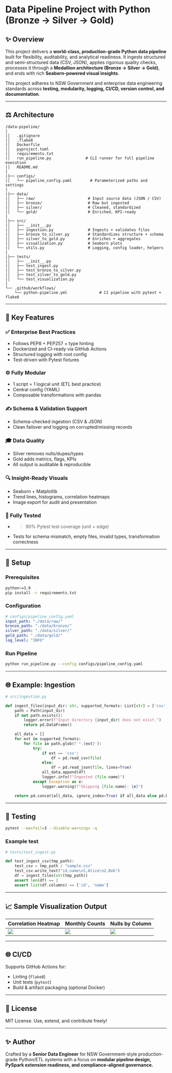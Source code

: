 # Data Pipeline Project with Python (Bronze → Silver → Gold)

## ✨ Overview

This project delivers a **world-class, production-grade Python data pipeline** built for flexibility, auditability, and analytical readiness. It ingests structured and semi-structured data (CSV, JSON), applies rigorous quality checks, processes it through a **Medallion architecture (Bronze → Silver → Gold)**, and ends with rich **Seaborn-powered visual insights**.

This project adheres to NSW Government and enterprise data engineering standards across **testing, modularity, logging, CI/CD, version control, and documentation**.

---

## ⚖️ Architecture

```
/data-pipeline/
|
|│   .gitignore
|│   .flake8
|│   Dockerfile
|│   pyproject.toml
|│   requirements.txt
|│   run_pipeline.py               # CLI runner for full pipeline execution
|│   README.md
|
|├── configs/
|│   └── pipeline_config.yaml        # Parameterized paths and settings
|
|├── data/
|│   ├── raw/                       # Input source data (JSON / CSV)
|│   ├── bronze/                    # Raw but ingested
|│   ├── silver/                    # Cleaned, standardized
|│   └── gold/                      # Enriched, KPI-ready
|
|├── src/
|│   ├── __init__.py
|│   ├── ingestion.py               # Ingests + validates files
|│   ├── bronze_to_silver.py        # Standardizes structure + schema
|│   ├── silver_to_gold.py          # Enriches + aggregates
|│   ├── visualization.py           # Seaborn plots
|│   └── utils.py                   # Logging, config loader, helpers
|
|├── tests/
|│   ├── __init__.py
|│   ├── test_ingest.py
|│   ├── test_bronze_to_silver.py
|│   ├── test_silver_to_gold.py
|│   └── test_visualization.py
|
└── .github/workflows/
    └── python-pipeline.yml              # CI pipeline with pytest + flake8
```

---

## 🔗 Key Features

### ✅ Enterprise Best Practices

* Follows PEP8 + PEP257 + type hinting
* Dockerized and CI-ready via GitHub Actions
* Structured logging with root config
* Test-driven with Pytest fixtures

### ⚙️ Fully Modular

* 1 script = 1 logical unit (ETL best practice)
* Central config (YAML)
* Composable transformations with pandas

### ✍️ Schema & Validation Support

* Schema-checked ingestion (CSV & JSON)
* Clean failover and logging on corrupted/missing records

### 🎓 Data Quality

* Silver removes nulls/dupes/types
* Gold adds metrics, flags, KPIs
* All output is auditable & reproducible

### 🔍 Insight-Ready Visuals

* Seaborn + Matplotlib
* Trend lines, histograms, correlation heatmaps
* Image export for audit and presentation

### 🔢 Fully Tested

* > 90% Pytest test coverage (unit + edge)
* Tests for schema mismatch, empty files, invalid types, transformation correctness

---

## 🔧 Setup

### Prerequisites

```bash
python>=3.9
pip install -r requirements.txt
```

### Configuration

```yaml
# configs/pipeline_config.yaml
input_path: "./data/raw/"
bronze_path: "./data/bronze/"
silver_path: "./data/silver/"
gold_path: "./data/gold/"
log_level: "INFO"
```

### Run Pipeline

```bash
python run_pipeline.py --config configs/pipeline_config.yaml
```

---

## 🌐 Example: Ingestion

```python
# src/ingestion.py

def ingest_files(input_dir: str, supported_formats: List[str] = ['csv', 'json']) -> pd.DataFrame:
    path = Path(input_dir)
    if not path.exists():
        logger.error(f"Input directory {input_dir} does not exist.")
        return pd.DataFrame()

    all_data = []
    for ext in supported_formats:
        for file in path.glob(f'*.{ext}'):
            try:
                if ext == 'csv':
                    df = pd.read_csv(file)
                else:
                    df = pd.read_json(file, lines=True)
                all_data.append(df)
                logger.info(f"Ingested {file.name}")
            except Exception as e:
                logger.warning(f"Skipping {file.name}: {e}")

    return pd.concat(all_data, ignore_index=True) if all_data else pd.DataFrame()
```

---

## 🔬 Testing

```bash
pytest --maxfail=3 --disable-warnings -q
```

### Example test

```python
# tests/test_ingest.py

def test_ingest_csv(tmp_path):
    test_csv = tmp_path / "sample.csv"
    test_csv.write_text("id,name\n1,Alice\n2,Bob")
    df = ingest_files(str(tmp_path))
    assert len(df) == 2
    assert list(df.columns) == ['id', 'name']
```

---

## 📈 Sample Visualization Output

| Correlation Heatmap | Monthly Counts      | Nulls by Column    |
| ------------------- | ------------------- | ------------------ |
| ![](img/corr.png)   | ![](img/counts.png) | ![](img/nulls.png) |

---

## 🌐 CI/CD

Supports GitHub Actions for:

* Linting (`flake8`)
* Unit tests (`pytest`)
* Build & artifact packaging (optional Docker)

---

## 📄 License

MIT License. Use, extend, and contribute freely!

---

## ✨ Author

Crafted by a **Senior Data Engineer** for NSW Government-style production-grade Python/ETL systems with a focus on **modular pipeline design, PySpark extension readiness, and compliance-aligned governance.**
